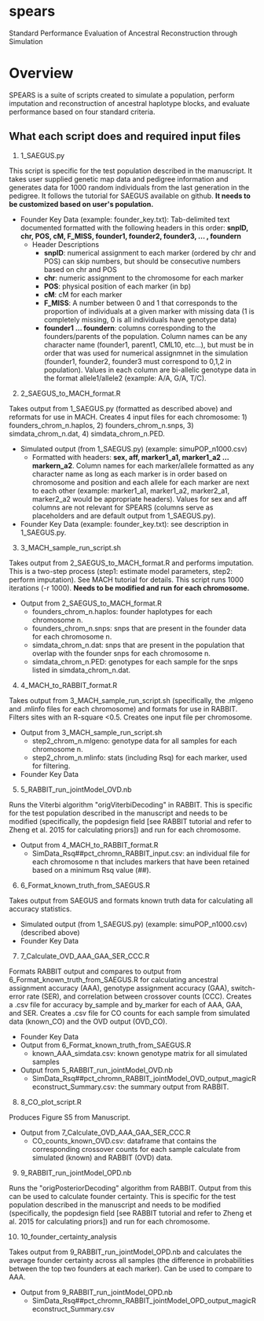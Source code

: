 # spears
Standard Performance Evaluation of Ancestral Reconstruction through Simulation

# Overview
SPEARS is a suite of scripts created to simulate a population, perform imputation and reconstruction of ancestral haplotype blocks, and evaluate performance based on four standard criteria.

## What each script does and required input files
1. 1_SAEGUS.py

This script is specific for the test population described in the manuscript. It takes user supplied genetic map data and pedigree information and generates data for 1000 random individuals from the last generation in the pedigree. It follows the tutorial for SAEGUS available on github. **It needs to be customized based on user's population.**

* Founder Key Data (example: founder_key.txt): Tab-delimited text documented formatted with the following headers in this order: **snpID, chr, POS, cM, F_MISS, founder1, founder2, founder3, ... , foundern**
  * Header Descriptions
    * **snpID**: numerical assignment to each marker (ordered by chr and POS) can skip numbers, but should be consecutive numbers based on chr and POS
    * **chr**: numeric assignment to the chromosome for each marker
    * **POS**: physical position of each marker (in bp)
    * **cM**: cM for each marker
    * **F_MISS**: A number between 0 and 1 that corresponds to the proportion of individuals at a given marker with missing data (1 is completely missing, 0 is all individuals have genotype data)
    * **founder1 ... foundern**: columns corresponding to the founders/parents of the population. Column names can be any character name (founder1, parent1, CML10, etc...), but must be in order that was used for numerical assignmnet in the simulation (founder1, founder2, founder3 must correspond to 0,1,2 in population). Values in each column are bi-allelic genotype data in the format allele1/allele2 (example: A/A, G/A, T/C). 
  

2. 2_SAEGUS_to_MACH_format.R

Takes output from 1_SAEGUS.py (formatted as described above) and reformats for use in MACH. Creates 4 input files for each chromosome: 1) founders_chrom_n.haplos, 2) founders_chrom_n.snps, 3) simdata_chrom_n.dat, 4) simdata_chrom_n.PED.

* Simulated output (from 1_SAEGUS.py) (example: simuPOP_n1000.csv)
  * Formatted with headers: **sex, aff, marker1_a1, marker1_a2 ... markern_a2**. Column names for each marker/allele formatted as any character name as long as each marker is in order based on chromosome and position and each allele for each marker are next to each other (example: marker1_a1, marker1_a2, marker2_a1, marker2_a2 would be appropriate headers). Values for sex and aff columns are not relevant for SPEARS (columns serve as placeholders and are default output from 1_SAEGUS.py).
* Founder Key Data (example: founder_key.txt): see description in 1_SAEGUS.py.

3. 3_MACH_sample_run_script.sh

Takes output from 2_SAEGUS_to_MACH_format.R and performs imputation. This is a two-step process (step1: estimate model parameters, step2: perform imputation). See MACH tutorial for details. This script runs 1000 iterations (-r 1000). **Needs to be modified and run for each chromosome.**

* Output from 2_SAEGUS_to_MACH_format.R
  * founders_chrom_n.haplos: founder haplotypes for each chromosome n. 
  * founders_chrom_n.snps: snps that are present in the founder data for each chromosome n. 
  * simdata_chrom_n.dat: snps that are present in the population that overlap with the founder snps for each chromosome n. 
  * simdata_chrom_n.PED: genotypes for each sample for the snps listed in simdata_chrom_n.dat. 

4. 4_MACH_to_RABBIT_format.R

Takes output from 3_MACH_sample_run_script.sh (specifically, the .mlgeno and .mlinfo files for each chromosome) and formats for use in RABBIT. Filters sites with an R-square <0.5. Creates one input file per chromosome. 

* Output from 3_MACH_sample_run_script.sh
  * step2_chrom_n.mlgeno: genotype data for all samples for each chromosome n.
  * step2_chrom_n.mlinfo: stats (including Rsq) for each marker, used for filtering.
* Founder Key Data

5. 5_RABBIT_run_jointModel_OVD.nb

Runs the Viterbi algorithm "origViterbiDecoding" in RABBIT. This is specific for the test population described in the manuscript and needs to be modified (specifically, the popdesign field [see RABBIT tutorial and refer to Zheng et al. 2015 for calculating priors]) and run for each chromosome. 

* Output from 4_MACH_to_RABBIT_format.R
  * SimData_Rsq##pct_chromn_RABBIT_input.csv: an individual file for each chromosome n that includes markers that have been retained based on a minimum Rsq value (##).

6. 6_Format_known_truth_from_SAEGUS.R

Takes output from SAEGUS and formats known truth data for calculating all accuracy statistics. 

* Simulated output (from 1_SAEGUS.py) (example: simuPOP_n1000.csv) (described above)
* Founder Key Data

7. 7_Calculate_OVD_AAA_GAA_SER_CCC.R

Formats RABBIT output and compares to output from 6_Format_known_truth_from_SAEGUS.R for calculating ancestral assignment accuracy (AAA), genotype assignment accuracy (GAA), switch-error rate (SER), and correlation between crossover counts (CCC). Creates a .csv file for accuracy by_sample and by_marker for each of AAA, GAA, and SER. Creates a .csv file for CO counts for each sample from simulated data (known_CO) and the OVD output (OVD_CO). 

* Founder Key Data
* Output from 6_Format_known_truth_from_SAEGUS.R
  * known_AAA_simdata.csv: known genotype matrix for all simulated samples
* Output from 5_RABBIT_run_jointModel_OVD.nb
  * SimData_Rsq##pct_chromn_RABBIT_jointModel_OVD_output_magicReconstruct_Summary.csv: the summary output from RABBIT.

8. 8_CO_plot_script.R

Produces Figure S5 from Manuscript.

* Output from 7_Calculate_OVD_AAA_GAA_SER_CCC.R
  * CO_counts_known_OVD.csv: dataframe that contains the corresponding crossover counts for each sample calculate from simulated (known) and RABBIT (OVD) data. 

9. 9_RABBIT_run_jointModel_OPD.nb

Runs the "origPosteriorDecoding" algorithm from RABBIT. Output from this can be used to calculate founder certainty. This is specific for the test population described in the manuscript and needs to be modified (specifically, the popdesign field [see RABBIT tutorial and refer to Zheng et al. 2015 for calculating priors]) and run for each chromosome.

10. 10_founder_certainty_analysis

Takes output from 9_RABBIT_run_jointModel_OPD.nb and calculates the average founder certainty across all samples (the difference in probabilities between the top two founders at each marker). Can be used to compare to AAA. 

* Output from 9_RABBIT_run_jointModel_OPD.nb
  * SimData_Rsq##pct_chromn_RABBIT_jointModel_OPD_output_magicReconstruct_Summary.csv
